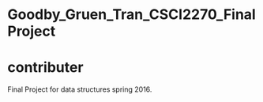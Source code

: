 # Goodby_Gruen_Tran_CSCI2270_FinalProject
# contributer
Final Project for data structures spring 2016.
